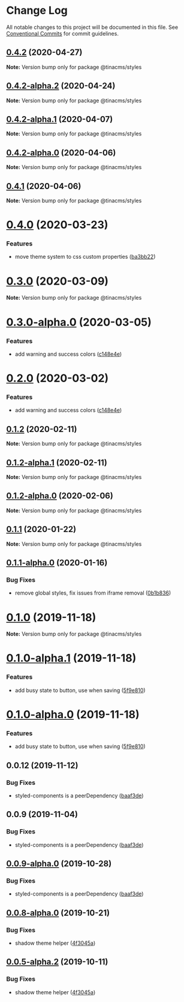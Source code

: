 # Change Log

All notable changes to this project will be documented in this file.
See [Conventional Commits](https://conventionalcommits.org) for commit guidelines.

## [0.4.2](https://github.com/tinacms/tinacms/compare/@tinacms/styles@0.4.2-alpha.2...@tinacms/styles@0.4.2) (2020-04-27)

**Note:** Version bump only for package @tinacms/styles





## [0.4.2-alpha.2](https://github.com/tinacms/tinacms/compare/@tinacms/styles@0.4.2-alpha.1...@tinacms/styles@0.4.2-alpha.2) (2020-04-24)

**Note:** Version bump only for package @tinacms/styles





## [0.4.2-alpha.1](https://github.com/tinacms/tinacms/compare/@tinacms/styles@0.4.2-alpha.0...@tinacms/styles@0.4.2-alpha.1) (2020-04-07)

**Note:** Version bump only for package @tinacms/styles





## [0.4.2-alpha.0](https://github.com/tinacms/tinacms/compare/@tinacms/styles@0.4.1...@tinacms/styles@0.4.2-alpha.0) (2020-04-06)

**Note:** Version bump only for package @tinacms/styles





## [0.4.1](https://github.com/tinacms/tinacms/compare/@tinacms/styles@0.4.0...@tinacms/styles@0.4.1) (2020-04-06)

**Note:** Version bump only for package @tinacms/styles





# [0.4.0](https://github.com/tinacms/tinacms/compare/@tinacms/styles@0.3.0...@tinacms/styles@0.4.0) (2020-03-23)


### Features

* move theme system to css custom properties ([ba3bb22](https://github.com/tinacms/tinacms/commit/ba3bb22))





# [0.3.0](https://github.com/tinacms/tinacms/compare/@tinacms/styles@0.3.0-alpha.0...@tinacms/styles@0.3.0) (2020-03-09)

**Note:** Version bump only for package @tinacms/styles

# [0.3.0-alpha.0](https://github.com/tinacms/tinacms/compare/@tinacms/styles@0.1.2...@tinacms/styles@0.3.0-alpha.0) (2020-03-05)

### Features

- add warning and success colors ([c148e4e](https://github.com/tinacms/tinacms/commit/c148e4e))

# [0.2.0](https://github.com/tinacms/tinacms/compare/@tinacms/styles@0.1.2...@tinacms/styles@0.2.0) (2020-03-02)

### Features

- add warning and success colors ([c148e4e](https://github.com/tinacms/tinacms/commit/c148e4e))

## [0.1.2](https://github.com/tinacms/tinacms/compare/@tinacms/styles@0.1.2-alpha.1...@tinacms/styles@0.1.2) (2020-02-11)

**Note:** Version bump only for package @tinacms/styles

## [0.1.2-alpha.1](https://github.com/tinacms/tinacms/compare/@tinacms/styles@0.1.2-alpha.0...@tinacms/styles@0.1.2-alpha.1) (2020-02-11)

**Note:** Version bump only for package @tinacms/styles

## [0.1.2-alpha.0](https://github.com/tinacms/tinacms/compare/@tinacms/styles@0.1.1...@tinacms/styles@0.1.2-alpha.0) (2020-02-06)

**Note:** Version bump only for package @tinacms/styles

## [0.1.1](https://github.com/tinacms/tinacms/compare/@tinacms/styles@0.1.1-alpha.0...@tinacms/styles@0.1.1) (2020-01-22)

**Note:** Version bump only for package @tinacms/styles

## [0.1.1-alpha.0](https://github.com/tinacms/tinacms/compare/@tinacms/styles@0.1.0...@tinacms/styles@0.1.1-alpha.0) (2020-01-16)

### Bug Fixes

- remove global styles, fix issues from iframe removal ([0b1b836](https://github.com/tinacms/tinacms/commit/0b1b836))

# [0.1.0](https://github.com/tinacms/tinacms/compare/@tinacms/styles@0.1.0-alpha.1...@tinacms/styles@0.1.0) (2019-11-18)

**Note:** Version bump only for package @tinacms/styles

# [0.1.0-alpha.1](https://github.com/tinacms/tinacms/compare/@tinacms/styles@0.0.12...@tinacms/styles@0.1.0-alpha.1) (2019-11-18)

### Features

- add busy state to button, use when saving ([5f9e810](https://github.com/tinacms/tinacms/commit/5f9e810))

# [0.1.0-alpha.0](https://github.com/tinacms/tinacms/compare/@tinacms/styles@0.0.12...@tinacms/styles@0.1.0-alpha.0) (2019-11-18)

### Features

- add busy state to button, use when saving ([5f9e810](https://github.com/tinacms/tinacms/commit/5f9e810))

## 0.0.12 (2019-11-12)

### Bug Fixes

- styled-components is a peerDependency ([baaf3de](https://github.com/tinacms/tinacms/commit/baaf3de))

## 0.0.9 (2019-11-04)

### Bug Fixes

- styled-components is a peerDependency ([baaf3de](https://github.com/tinacms/tinacms/commit/baaf3de))

## [0.0.9-alpha.0](https://github.com/tinacms/tinacms/compare/@tinacms/styles@0.0.8-alpha.0...@tinacms/styles@0.0.9-alpha.0) (2019-10-28)

### Bug Fixes

- styled-components is a peerDependency ([baaf3de](https://github.com/tinacms/tinacms/commit/baaf3de))

## [0.0.8-alpha.0](https://github.com/tinacms/tinacms/compare/@tinacms/styles@0.0.2...@tinacms/styles@0.0.8-alpha.0) (2019-10-21)

### Bug Fixes

- shadow theme helper ([4f3045a](https://github.com/tinacms/tinacms/commit/4f3045a))

## [0.0.5-alpha.2](https://github.com/tinacms/tinacms/compare/@tinacms/styles@0.0.5-alpha.1...@tinacms/styles@0.0.5-alpha.2) (2019-10-11)

### Bug Fixes

- shadow theme helper ([4f3045a](https://github.com/tinacms/tinacms/commit/4f3045a))
